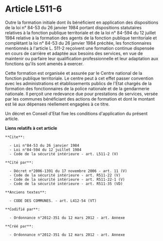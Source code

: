 # Article L511-6

Outre la formation initiale dont ils bénéficient en application des dispositions de la loi n° 84-53 du 26 janvier 1984
portant dispositions statutaires relatives à la fonction publique territoriale et de la loi n° 84-594 du 12 juillet 1984
relative à la formation des agents de la fonction publique territoriale et complétant la loi n° 84-53 du 26 janvier 1984
précitée, les fonctionnaires mentionnés à l'article L. 511-2 reçoivent une formation continue dispensée en cours de carrière
et adaptée aux besoins des services, en vue de maintenir ou parfaire leur qualification professionnelle et leur adaptation
aux fonctions qu'ils sont amenés à exercer. 

Cette formation est organisée et assurée par le Centre national de la fonction publique territoriale. Le centre peut à cet
effet passer convention avec les administrations et établissements publics de l'Etat chargés de la formation des
fonctionnaires de la police nationale et de la gendarmerie nationale. Il perçoit une redevance due pour prestations de
services, versée par les communes bénéficiant des actions de formation et dont le montant est lié aux dépenses réellement
engagées à ce titre. 

Un décret en Conseil d'Etat fixe les conditions d'application du présent article.

**Liens relatifs à cet article**

	**Cite**:

	  - Loi n°84-53 du 26 janvier 1984
	  - Loi n°84-594 du 12 juillet 1984
	  - Code de la sécurité intérieure - art. L511-2 (V)

	**Cité par**:

	  - Décret n°2006-1391 du 17 novembre 2006 - art. 11 (V)
	  - Code de la sécurité intérieure - art. R511-22 (V)
	  - Code de la sécurité intérieure - art. R511-22-1 (V)
	  - Code de la sécurité intérieure - art. R511-35 (VD)

	**Anciens textes**:

	  - CODE DES COMMUNES. - art. L412-54 (VT)

	**Codifié par**:

	  - Ordonnance n°2012-351 du 12 mars 2012 - art. Annexe

	**Créé par**:

	  - Ordonnance n°2012-351 du 12 mars 2012 - art. Annexe
